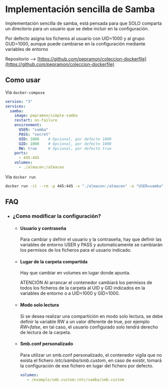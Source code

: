 # Implementación sencilla de Samba

Implementación sencilla de samba, está pensada para que SOLO comparta un directorio para un usuario que se debe incluir en la configuración.

Por defecto asigna los ficheros al usuario con UID=1000 y al grupo GUD=1000, aunque puede cambiarse en la configuración mediante variables de entorno

Repositorio --> [https://github.com/pepramon/coleccion-dockerfile](https://github.com/pepramon/coleccion-dockerfile)

## Como usar

Via `docker-compose`

```yaml
version: "3"
services:
  samba:
    image: pepramon/simple-samba
    restart: on-failure
    environment:
      USER: "samba"
      PASS: "secret"
      UID: 1000    # Opcional, por defecto 1000
      GID: 1000    # Opcional, por defecto 1000
      RW: true     # Opcional, por defecto true
    ports:
      - 445:445
    volumes:
      - ./almacen:/almacen
```

Via `docker run`

```bash
docker run -it --rm -p 445:445 -v "./almacen:/almacen" -e "USER=samba" -e "PASS=secret" pepramon/simple-samba
```

## FAQ

 * ### ¿Como modificar la configuración?

   * #### Usuario y contraseña
   
     Para cambiar y definir el usuario y la contraseña, hay que definir las variables de entorno USER y PASS y automaticamente se cambiarán los permisos de los ficheros para el usuario indicado.
   
   * #### Lugar de la carpeta compartida
   
     Hay que cambiar en volumes en lugar donde apunta.
     
     ATENCIÓN Al arrancar el contenedor cambiará los permisos de todos los ficheros de la carpeta al UID y GID indicados en la variables de entorno o a UID=1000 y GID=1000.

   * #### Modo solo lectura
   
     Si se desea realizar una compartición en modo solo lectura, se debe definir la variable RW a un valor diferente de true, por ejemplo *RW=false*, en tal caso, el usuario configurado solo tendrá derecho de lectura de la carpeta.
   
   * #### Smb.conf personalizado
   
     Para utilizar un smb.conf personalizado, el contenedor vigila que no exista el fichero */etc/samba/smb.custom*, en caso de existir, tomará la configuración de ese fichero en lugar del fichero por defecto.

       ```yaml
       volumes:
          - /example/smb.custom:/etc/samba/smb.custom
       ```